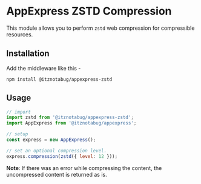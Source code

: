 # AppExpress ZSTD Compression

This module allows you to perform `zstd` web compression for compressible resources.

## Installation

Add the middleware like this -

```shell
npm install @itznotabug/appexpress-zstd
```

## Usage

```javascript
// import
import zstd from '@itznotabug/appexpress-zstd';
import AppExpress from '@itznotabug/appexpress';

// setup
const express = new AppExpress();

// set an optional compression level.
express.compression(zstd({ level: 12 }));
```

**Note**: If there was an error while compressing the content, the uncompressed content is returned as is.